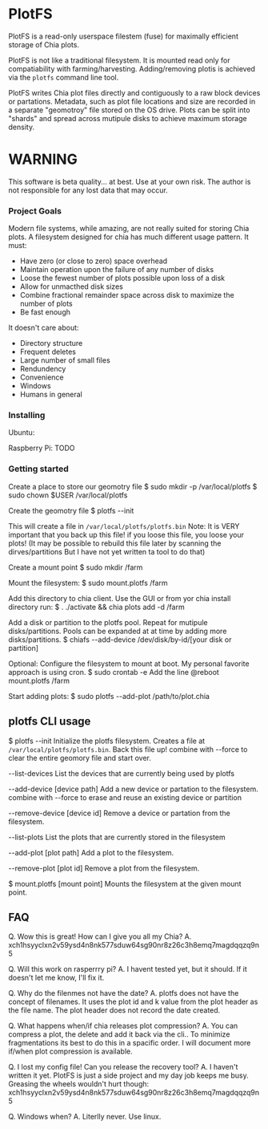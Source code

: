 # PlotFS

PlotFS is a read-only userspace filestem (fuse) for maximally efficient storage of Chia plots.

PlotFS is not like a traditional filesystem. It is mounted read only for compatiability 
with farming/harvesting. Adding/removing plotis is achieved via the `plotfs` command line tool.

PlotFS writes Chia plot files directly and contiguously to a raw block devices or partations.
Metadata, such as plot file locations and size are recorded in a separate "geomotroy" file stored on the OS drive. Plots can be split into "shards" and spread across mutipule disks to achieve maximum storage density.

# WARNING
This software is beta quality... at best. Use at your own risk. 
The author is not responsible for any lost data that may occur.

### Project Goals
Modern file systems, while amazing, are not really suited for storing Chia plots.
A filesystem designed for chia has much different usage pattern. It must:

* Have zero (or close to zero) space overhead
* Maintain operation upon the failure of any number of disks
* Loose the fewest number of plots possible upon loss of a disk
* Allow for unmacthed disk sizes
* Combine fractional remainder space across disk to maximize the number of plots
* Be fast enough

It doesn't care about:

* Directory structure
* Frequent deletes
* Large number of small files
* Rendundency
* Convenience
* Windows
* Humans in general

### Installing
Ubuntu:

Raspberry Pi:
TODO

### Getting started

Create a place to store our geomotry file
    $ sudo mkdir -p /var/local/plotfs
    $ sudo chown $USER /var/local/plotfs

Create the geomotry file
    $ plotfs --init

This will create a file in `/var/local/plotfs/plotfs.bin`
Note: It is VERY important that you back up this file! if you loose this file, you loose your plots!
(It may be possible to rebuild this file later by scanning the dirves/partitions But I have not yet written ta tool to do that)

Create a mount point
    $ sudo mkdir /farm

Mount the filesystem:
    $ sudo mount.plotfs /farm

Add this directory to chia client. Use the GUI or from yor chia install directory run: 
    $  . ./activate && chia plots add -d /farm

Add a disk or partition to the plotfs pool. Repeat for mutipule disks/partitions. Pools can be expanded at at time by adding more disks/partitions.
    $ chiafs --add-device /dev/disk/by-id/[your disk or partition]

Optional: Configure the filesystem to mount at boot. My personal favorite approach is using cron.
    $ sudo crontab -e
Add the line
    @reboot mount.plotfs /farm

Start adding plots:
    $ sudo plotfs --add-plot /path/to/plot.chia

## plotfs CLI usage

$ plotfs
--init
    Initialize the plotfs filesystem. Creates a file at `/var/local/plotfs/plotfs.bin`. Back this file up!
    combine with --force to clear the entire geomory file and start over.

--list-devices
    List the devices that are currently being used by plotfs

--add-device [device path] 
    Add a new device or partation to the filesystem.
    combine with --force to erase and reuse an existing device or partition

--remove-device [device id]
    Remove a device or partation from the filesystem.

--list-plots
    List the plots that are currently stored in the filesystem

--add-plot [plot path]
    Add a plot to the filesystem.

--remove-plot [plot id]
    Remove a plot from the filesystem.


$ mount.plotfs [mount point]
    Mounts the filesystem at the given mount point.

## FAQ

Q. Wow this is great! How can I give you all my Chia?
A. xch1hsyyclxn2v59ysd4n8nk577sduw64sg90nr8z26c3h8emq7magdqqzq9n5

Q. Will this work on rasperrry pi?
A. I havent tested yet, but it should. If it doesn't let me know, I'll fix it.

Q. Why do the filenmes not have the date?
A. plotfs does not have the concept of filenames. It uses the plot id and k value from the plot header as the file name. The plot header does not record the date created.

Q. What happens when/if chia releases plot compression?
A. You can compress a plot, the delete and add it back via the cli.. To minimize fragmentations its best to do this in a spacific order. I will document more if/when plot compression is available.

Q. I lost my config file! Can you release the recovery tool?
A. I haven't written it yet. PlotFS is just a side project and my day job keeps me busy.
    Greasing the wheels wouldn't hurt though: xch1hsyyclxn2v59ysd4n8nk577sduw64sg90nr8z26c3h8emq7magdqqzq9n5

Q. Windows when?
A. Literlly never. Use linux.
